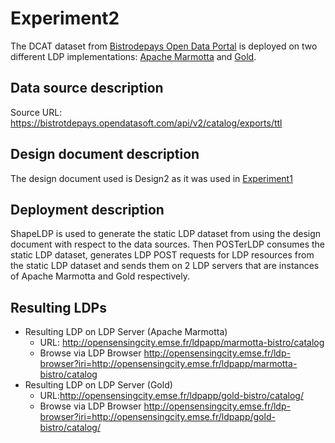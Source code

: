 # Experiment2
The DCAT dataset from [Bistrodepays Open Data Portal](https://bistrotdepays.opendatasoft.com) is deployed on two different LDP implementations: [Apache Marmotta](http://marmotta.apache.org/) and [Gold](http://marmotta.apache.org/).

## Data source description
Source URL: https://bistrotdepays.opendatasoft.com/api/v2/catalog/exports/ttl

## Design document description
The design document used is Design2 as it was used in [Experiment1](#experiment1)

## Deployment description
ShapeLDP is used to generate the static LDP dataset from using the design document with respect to the data sources. Then POSTerLDP consumes the static LDP dataset, generates LDP POST requests for LDP resources from the static LDP dataset and sends them on 2 LDP servers that are instances of Apache Marmotta and Gold respectively.

## Resulting LDPs
- Resulting LDP on LDP Server (Apache Marmotta)
	- URL: http://opensensingcity.emse.fr/ldpapp/marmotta-bistro/catalog
	- Browse via LDP Browser http://opensensingcity.emse.fr/ldp-browser?iri=http://opensensingcity.emse.fr/ldpapp/marmotta-bistro/catalog
- Resulting LDP on LDP Server (Gold)
	- URL:http://opensensingcity.emse.fr/ldpapp/gold-bistro/catalog/
	- Browse via LDP Browser http://opensensingcity.emse.fr/ldp-browser?iri=http://opensensingcity.emse.fr/ldpapp/gold-bistro/catalog/